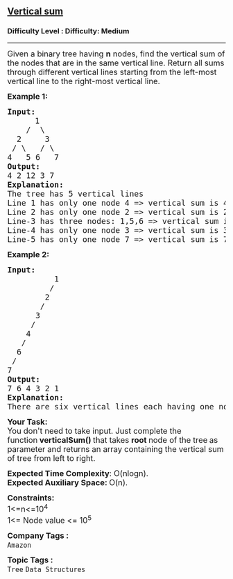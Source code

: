 <h2><a href="https://www.geeksforgeeks.org/problems/vertical-sum/1?page=10&category=Tree,Binary%20Search%20Tree,DFS,BFS&sortBy=difficulty">Vertical sum</a></h2><h3>Difficulty Level : Difficulty: Medium</h3><hr><div class="problems_problem_content__Xm_eO"><p><span style="font-size: 18px;">Given a binary tree having <strong>n</strong> nodes, find the vertical sum of the nodes that are in the same vertical line. Return all sums through different vertical lines starting from the left-most vertical line to the right-most vertical line.</span></p>
<p><span style="font-size: 18px;"><strong>Example 1:</strong></span></p>
<pre><span style="font-size: 18px;"><strong>Input:</strong></span>
     <span style="font-size: 18px;">  1
    /  \
  2     3
 / \   / \
4   5 6   7
<strong>Output: <br></strong>4 2 12 3 7<strong>
Explanation:</strong></span>
<span style="font-size: 18px;">The tree has 5 vertical lines
Line 1 has only one node 4 =&gt; vertical sum is 4.
Line 2 has only one node 2 =&gt; vertical sum is 2.
Line-3 has three nodes: 1,5,6 =&gt; vertical sum is 1+5+6 = 12.
Line-4 has only one node 3 =&gt; vertical sum is 3.
Line-5 has only one node 7 =&gt; vertical sum is 7.</span>
</pre>
<p><span style="font-size: 18px;"><strong>Example 2:</strong></span></p>
<pre><span style="font-size: 18px;"><strong>Input:</strong></span>
<span style="font-size: 18px;">          1<br>         /<br>        2<br>       /<br>      3<br>     /<br>    4<br>   /<br>  6<br> /<br>7
<strong>Output: <br></strong>7 6 4 3 2 1<strong>
Explanation:</strong></span>
<span style="font-size: 18px;">There are six vertical lines each having one node.</span></pre>
<p><strong><span style="font-size: 18px;">Your Task:</span></strong><br><span style="font-size: 18px;">You don't need to take input. Just complete the function<strong>&nbsp;verticalSum()&nbsp;</strong>that takes <strong>root </strong>node of the tree<strong>&nbsp;</strong>as parameter and returns an array containing&nbsp;the vertical sum of tree from left to right.</span></p>
<p><span style="font-size: 18px;"><strong>Expected Time Complexity</strong>: O(nlogn).<br><strong>Expected Auxiliary Space:&nbsp;</strong>O(n).</span></p>
<p><span style="font-size: 18px;"><strong>Constraints:</strong><br>1&lt;=n&lt;=10<sup>4</sup><br>1&lt;= Node value &lt;= 10<sup>5</sup></span></p></div><p><span style=font-size:18px><strong>Company Tags : </strong><br><code>Amazon</code>&nbsp;<br><p><span style=font-size:18px><strong>Topic Tags : </strong><br><code>Tree</code>&nbsp;<code>Data Structures</code>&nbsp;
